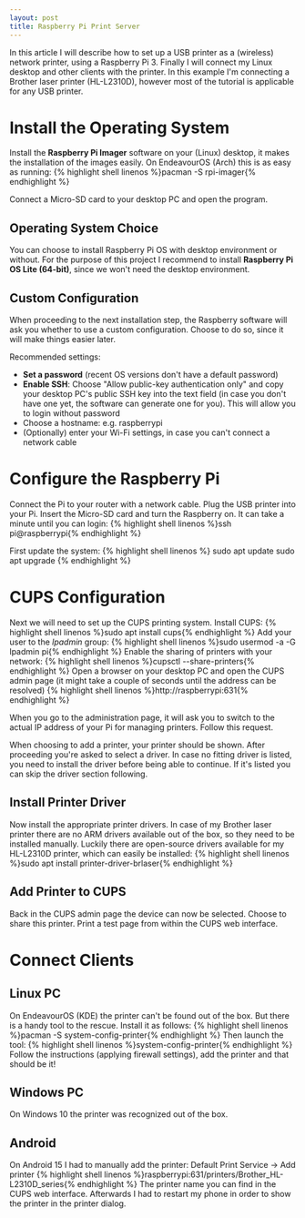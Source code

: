 ```yaml
---
layout: post
title: Raspberry Pi Print Server
---
```

In this article I will describe how to set up a USB printer as a (wireless) network printer, using a Raspberry Pi 3. Finally I will connect my Linux desktop and other clients with the printer. In this example I'm connecting a Brother laser printer (HL-L2310D), however most of the tutorial is applicable for any USB printer.

# Install the Operating System
Install the **Raspberry Pi Imager** software on your (Linux) desktop, it makes the installation of the images easily. On EndeavourOS (Arch) this is as easy as running:
{% highlight shell linenos %}pacman -S rpi-imager{% endhighlight %}

Connect a Micro-SD card to your desktop PC and open the program.

## Operating System Choice
You can choose to install Raspberry Pi OS with desktop environment or without.
For the purpose of this project I recommend to install **Raspberry Pi OS Lite (64-bit)**, since we won't need the desktop environment.

## Custom Configuration
When proceeding to the next installation step, the Raspberry software will ask you whether to use a custom configuration. Choose to do so, since it will make things easier later.

Recommended settings:
* **Set a password** (recent OS versions don't have a default password)
* **Enable SSH**: Choose "Allow public-key authentication only" and copy your desktop PC's public SSH key into the text field (in case you don't have one yet, the software can generate one for you). This will allow you to login without password
* Choose a hostname: e.g. raspberrypi
* (Optionally) enter your Wi-Fi settings, in case you can't connect a network cable

# Configure the Raspberry Pi
Connect the Pi to your router with a network cable. Plug the USB printer into your Pi. Insert the Micro-SD card and turn the Raspberry on. It can take a minute until you can login:
{% highlight shell linenos %}ssh pi@raspberrypi{% endhighlight %}

First update the system:
{% highlight shell linenos %}
sudo apt update
sudo apt upgrade
{% endhighlight %}


# CUPS Configuration
Next we will need to set up the CUPS printing system.
Install CUPS:
{% highlight shell linenos %}sudo apt install cups{% endhighlight %}
Add your user to the *lpadmin* group:
{% highlight shell linenos %}sudo usermod -a -G lpadmin pi{% endhighlight %}
Enable the sharing of printers with your network:
{% highlight shell linenos %}cupsctl --share-printers{% endhighlight %}
Open a browser on your desktop PC and open the CUPS admin page (it might take a couple of seconds until the address can be resolved)
{% highlight shell linenos %}http://raspberrypi:631{% endhighlight %}

When you go to the administration page, it will ask you to switch to the actual IP address of your Pi for managing printers. Follow this request.

When choosing to add a printer, your printer should be shown. After proceeding you're asked to select a driver. In case no fitting driver is listed, you need to install the driver before being able to continue. If it's listed you can skip the driver section following.

## Install Printer Driver
Now install the appropriate printer drivers. In case of my Brother laser printer there are no ARM drivers available out of the box, so they need to be installed manually. Luckily there are open-source drivers available for my HL-L2310D printer, which can easily be installed:
{% highlight shell linenos %}sudo apt install printer-driver-brlaser{% endhighlight %}

## Add Printer to CUPS
Back in the CUPS admin page the device can now be selected. Choose to share this printer. Print a test page from within the CUPS web interface.

# Connect Clients
## Linux PC
On EndeavourOS (KDE) the printer can't be found out of the box. But there is a handy tool to the rescue. Install it as follows:
{% highlight shell linenos %}pacman -S system-config-printer{% endhighlight %}
Then launch the tool:
{% highlight shell linenos %}system-config-printer{% endhighlight %}
Follow the instructions (applying firewall settings), add the printer and that should be it!

## Windows PC
On Windows 10 the printer was recognized out of the box.

## Android
On Android 15 I had to manually add the printer:
Default Print Service -> Add printer
{% highlight shell linenos %}raspberrypi:631/printers/Brother_HL-L2310D_series{% endhighlight %}
The printer name you can find in the CUPS web interface. Afterwards I had to restart my phone in order to show the printer in the printer dialog.
